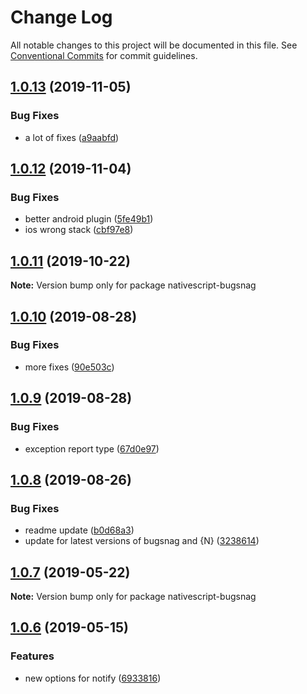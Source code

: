 # Change Log

All notable changes to this project will be documented in this file.
See [Conventional Commits](https://conventionalcommits.org) for commit guidelines.

## [1.0.13](https://github.com/Akylas/nativescript-bugsnag/compare/v1.0.12...v1.0.13) (2019-11-05)


### Bug Fixes

* a lot of fixes ([a9aabfd](https://github.com/Akylas/nativescript-bugsnag/commit/a9aabfdabab626d281f1675f047480130d2f1778))





## [1.0.12](https://github.com/Akylas/nativescript-bugsnag/compare/v1.0.11...v1.0.12) (2019-11-04)


### Bug Fixes

* better android plugin ([5fe49b1](https://github.com/Akylas/nativescript-bugsnag/commit/5fe49b16903eb73979b56c616da8cd28f747d0c1))
* ios wrong stack ([cbf97e8](https://github.com/Akylas/nativescript-bugsnag/commit/cbf97e888ef3a714c1a5d3b1343d4420dca7420b))





## [1.0.11](https://github.com/Akylas/nativescript-bugsnag/compare/v1.0.10...v1.0.11) (2019-10-22)

**Note:** Version bump only for package nativescript-bugsnag





## [1.0.10](https://github.com/Akylas/nativescript-bugsnag/compare/v1.0.9...v1.0.10) (2019-08-28)


### Bug Fixes

* more fixes ([90e503c](https://github.com/Akylas/nativescript-bugsnag/commit/90e503c))





## [1.0.9](https://github.com/Akylas/nativescript-bugsnag/compare/v1.0.8...v1.0.9) (2019-08-28)


### Bug Fixes

* exception report type ([67d0e97](https://github.com/Akylas/nativescript-bugsnag/commit/67d0e97))





## [1.0.8](https://github.com/Akylas/nativescript-bugsnag/compare/v1.0.7...v1.0.8) (2019-08-26)


### Bug Fixes

* readme update ([b0d68a3](https://github.com/Akylas/nativescript-bugsnag/commit/b0d68a3))
* update for latest versions of bugsnag and {N} ([3238614](https://github.com/Akylas/nativescript-bugsnag/commit/3238614))





## [1.0.7](https://github.com/Akylas/nativescript-bugsnag/compare/v1.0.6...v1.0.7) (2019-05-22)

**Note:** Version bump only for package nativescript-bugsnag





## [1.0.6](https://github.com/Akylas/nativescript-bugsnag/compare/v1.0.5...v1.0.6) (2019-05-15)


### Features

* new options for notify ([6933816](https://github.com/Akylas/nativescript-bugsnag/commit/6933816))
